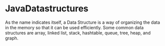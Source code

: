 # JavaDatastructures
As the name indicates itself, a Data Structure is a way of organizing the data in the memory so that it can be used efficiently. Some common data structures are array, linked list, stack, hashtable, queue, tree, heap, and graph.
